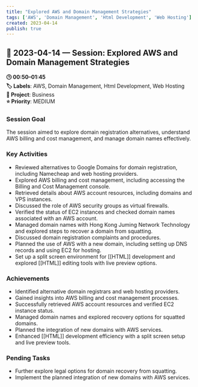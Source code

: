 ```yaml
---
title: "Explored AWS and Domain Management Strategies"
tags: ['AWS', 'Domain Management', 'Html Development', 'Web Hosting']
created: 2023-04-14
publish: true
---
```


## 📅 2023-04-14 — Session: Explored AWS and Domain Management Strategies

**🕒 00:50–01:45**  
**🏷️ Labels**: AWS, Domain Management, Html Development, Web Hosting  
**📂 Project**: Business  
**⭐ Priority**: MEDIUM  


### Session Goal
The session aimed to explore domain registration alternatives, understand AWS billing and cost management, and manage domain names effectively.

### Key Activities
- Reviewed alternatives to Google Domains for domain registration, including Namecheap and web hosting providers.
- Explored AWS billing and cost management, including accessing the Billing and Cost Management console.
- Retrieved details about AWS account resources, including domains and VPS instances.
- Discussed the role of AWS security groups as virtual firewalls.
- Verified the status of EC2 instances and checked domain names associated with an AWS account.
- Managed domain names with Hong Kong Juming Network Technology and explored steps to recover a domain from squatting.
- Discussed domain registration complaints and procedures.
- Planned the use of AWS with a new domain, including setting up DNS records and using EC2 for hosting.
- Set up a split screen environment for [[HTML]] development and explored [[HTML]] editing tools with live preview options.

### Achievements
- Identified alternative domain registrars and web hosting providers.
- Gained insights into AWS billing and cost management processes.
- Successfully retrieved AWS account resources and verified EC2 instance status.
- Managed domain names and explored recovery options for squatted domains.
- Planned the integration of new domains with AWS services.
- Enhanced [[HTML]] development efficiency with a split screen setup and live preview tools.

### Pending Tasks
- Further explore legal options for domain recovery from squatting.
- Implement the planned integration of new domains with AWS services.
